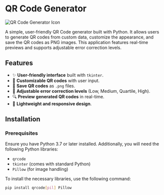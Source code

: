 # QR Code Generator

![QR Code Generator Icon](assets/qrcode-icon.png)

A simple, user-friendly QR Code generator built with Python. It allows users to generate QR codes from custom data, customize the appearance, and save the QR codes as PNG images. This application features real-time previews and supports adjustable error correction levels.

## Features

- ✨ **User-friendly interface** built with `tkinter`.
- 🎨 **Customizable QR codes** with user input.
- 🔧 **Save QR codes** as `.png` files.
- 🔢 **Adjustable error correction levels** (Low, Medium, Quartile, High).
- 🔍 **Preview generated QR codes** in real-time.
- 🔄 **Lightweight and responsive design**.

## Installation

### Prerequisites

Ensure you have Python 3.7 or later installed. Additionally, you will need the following Python libraries:

- `qrcode`
- `tkinter` (comes with standard Python)
- `Pillow` (for image handling)

To install the necessary libraries, use the following command:

```bash
pip install qrcode[pil] Pillow
